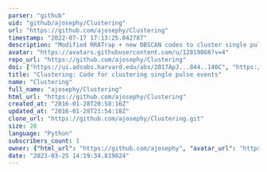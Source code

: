 ```yaml
---
parser: "github"
uid: "github/ajosephy/Clustering"
url: "https://github.com/ajosephy/Clustering"
timestamp: "2022-07-17 17:13:25.842787"
description: "Modified RRATrap + new DBSCAN codes to cluster single pulse events."
avatar: "https://avatars.githubusercontent.com/u/12819866?v=4"
repo_url: "https://github.com/ajosephy/Clustering"
doi: ["https://ui.adsabs.harvard.edu/abs/2017ApJ...844..140C", "https://ui.adsabs.harvard.edu/abs/2020ascl.soft11018J/abstract"]
title: "Clustering: Code for clustering single pulse events"
name: "Clustering"
full_name: "ajosephy/Clustering"
html_url: "https://github.com/ajosephy/Clustering"
created_at: "2016-01-28T20:58:16Z"
updated_at: "2016-01-28T21:54:18Z"
clone_url: "https://github.com/ajosephy/Clustering.git"
size: 20
language: "Python"
subscribers_count: 1
owner: {"html_url": "https://github.com/ajosephy", "avatar_url": "https://avatars.githubusercontent.com/u/12819866?v=4", "login": "ajosephy", "type": "User"}
date: "2023-03-25 14:19:34.819824"
---
```


